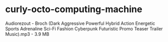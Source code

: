 # curly-octo-computing-machine
Audiorezout - Broch (Dark Aggressive Powerful Hybrid Action Energetic Sports Adrenaline Sci-Fi Fashion Cyberpunk Futuristic Promo Teaser Trailer Music).mp3 -  3.9 MB

